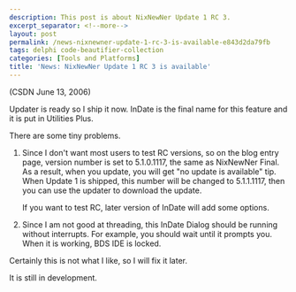 ```yaml
---
description: This post is about NixNewNer Update 1 RC 3.
excerpt_separator: <!--more-->
layout: post
permalink: /news-nixnewner-update-1-rc-3-is-available-e843d2da79fb
tags: delphi code-beautifier-collection
categories: [Tools and Platforms]
title: 'News: NixNewNer Update 1 RC 3 is available'
---
```

(CSDN June 13, 2006)

Updater is ready so I ship it now. InDate is the final name for this feature and it is put in Utilities Plus.
<!--more-->

There are some tiny problems.

1. Since I don't want most users to test RC versions, so on the blog entry page, version number is set to 5.1.0.1117, the same as NixNewNer Final. As a result, when you update, you will get "no update is available" tip. When Update 1 is shipped, this number will be changed to 5.1.1.1117, then you can use the updater to download the update.

   If you want to test RC, later version of InDate will add some options.

1. Since I am not good at threading, this InDate Dialog should be running without interrupts. For example, you should wait until it prompts you. When it is working, BDS IDE is locked.

Certainly this is not what I like, so I will fix it later.

It is still in development.
